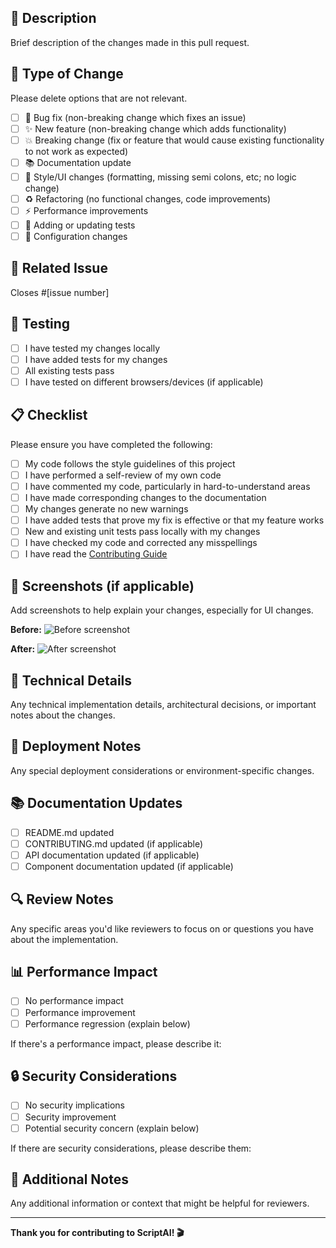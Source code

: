## 📝 Description

Brief description of the changes made in this pull request.

## 🎯 Type of Change

Please delete options that are not relevant.

- [ ] 🐛 Bug fix (non-breaking change which fixes an issue)
- [ ] ✨ New feature (non-breaking change which adds functionality)
- [ ] 💥 Breaking change (fix or feature that would cause existing functionality to not work as expected)
- [ ] 📚 Documentation update
- [ ] 🎨 Style/UI changes (formatting, missing semi colons, etc; no logic change)
- [ ] ♻️ Refactoring (no functional changes, code improvements)
- [ ] ⚡ Performance improvements
- [ ] 🧪 Adding or updating tests
- [ ] 🔧 Configuration changes

## 🔗 Related Issue

Closes #[issue number]

## 🧪 Testing

- [ ] I have tested my changes locally
- [ ] I have added tests for my changes
- [ ] All existing tests pass
- [ ] I have tested on different browsers/devices (if applicable)

## 📋 Checklist

Please ensure you have completed the following:

- [ ] My code follows the style guidelines of this project
- [ ] I have performed a self-review of my own code
- [ ] I have commented my code, particularly in hard-to-understand areas
- [ ] I have made corresponding changes to the documentation
- [ ] My changes generate no new warnings
- [ ] I have added tests that prove my fix is effective or that my feature works
- [ ] New and existing unit tests pass locally with my changes
- [ ] I have checked my code and corrected any misspellings
- [ ] I have read the [Contributing Guide](../CONTRIBUTING.md)

## 📸 Screenshots (if applicable)

Add screenshots to help explain your changes, especially for UI changes.

**Before:**
![Before screenshot](url)

**After:**
![After screenshot](url)

## 🔧 Technical Details

Any technical implementation details, architectural decisions, or important notes about the changes.

## 🚀 Deployment Notes

Any special deployment considerations or environment-specific changes.

## 📚 Documentation Updates

- [ ] README.md updated
- [ ] CONTRIBUTING.md updated (if applicable)
- [ ] API documentation updated (if applicable)
- [ ] Component documentation updated (if applicable)

## 🔍 Review Notes

Any specific areas you'd like reviewers to focus on or questions you have about the implementation.

## 📊 Performance Impact

- [ ] No performance impact
- [ ] Performance improvement
- [ ] Performance regression (explain below)

If there's a performance impact, please describe it:

## 🔒 Security Considerations

- [ ] No security implications
- [ ] Security improvement
- [ ] Potential security concern (explain below)

If there are security considerations, please describe them:

## 🎉 Additional Notes

Any additional information or context that might be helpful for reviewers.

---

**Thank you for contributing to ScriptAI! 🎬**

<!-- 
Template adapted from best practices for open source projects.
Feel free to modify sections based on your specific needs.
-->
